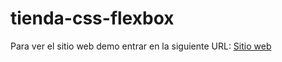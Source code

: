 # tienda-css-flexbox
 
 Para ver el sitio web demo entrar en la siguiente URL:
 [Sitio web](https://classy-treacle-d42e84.netlify.app/)